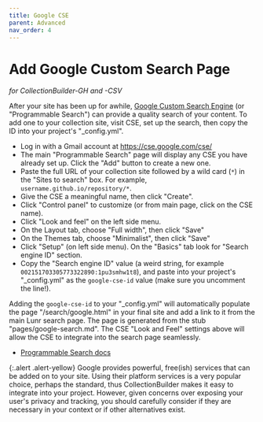 ```yaml
---
title: Google CSE
parent: Advanced
nav_order: 4
---
```


# Add Google Custom Search Page

*for CollectionBuilder-GH and -CSV*

After your site has been up for awhile, [Google Custom Search Engine](https://cse.google.com/cse/) (or "Programmable Search") can provide a quality search of your content.
To add one to your collection site, visit CSE, set up the search, then copy the ID into your project's "_config.yml".

- Log in with a Gmail account at <https://cse.google.com/cse/>
- The main "Programmable Search" page will display any CSE you have already set up. Click the "Add" button to create a new one.
- Paste the full URL of your collection site followed by a wild card (`*`) in the "Sites to search" box. For example, `username.github.io/repository/*`.
- Give the CSE a meaningful name, then click "Create".
- Click "Control panel" to customize (or from main page, click on the CSE name).
- Click "Look and feel" on the left side menu.
- On the Layout tab, choose "Full width", then click "Save"
- On the Themes tab, choose "Minimalist", then click "Save"
- Click "Setup" (on left side menu). On the "Basics" tab look for "Search engine ID" section. 
- Copy the "Search engine ID" value (a weird string, for example `002151703305773322890:1pu3smhw1t8`), and paste into your project's "_config.yml" as the `google-cse-id` value (make sure you uncomment the line!).

Adding the `google-cse-id` to your "_config.yml" will automatically populate the page "/search/google.html" in your final site and add a link to it from the main Lunr search page.
The page is generated from the stub "pages/google-search.md".
The CSE "Look and Feel" settings above will allow the CSE to integrate into the search page seamlessly.

- [Programmable Search docs](https://developers.google.com/custom-search)

{:.alert .alert-yellow}
Google provides powerful, free(ish) services that can be added on to your site.
Using their platform services is a very popular choice, perhaps the standard, thus CollectionBuilder makes it easy to integrate into your project. 
However, given concerns over exposing your user's privacy and tracking, you should carefully consider if they are necessary in your context or if other alternatives exist.
